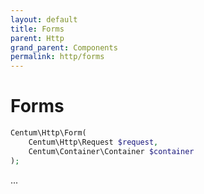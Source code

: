 ```yaml
---
layout: default
title: Forms
parent: Http
grand_parent: Components
permalink: http/forms
---
```




# Forms

```php
Centum\Http\Form(
    Centum\Http\Request $request,
    Centum\Container\Container $container
);
```

...
